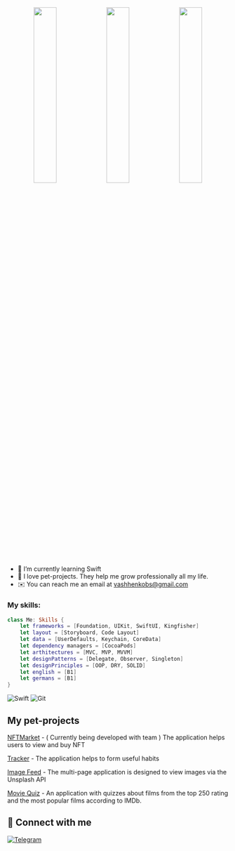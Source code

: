 <h2 align="center"> 
    <img src="https://media.giphy.com/media/xULW8l2gXuRPmsQe8U/giphy.gif" 
width="32%" > 
    <img src="https://media.giphy.com/media/xULW8l2gXuRPmsQe8U/giphy.gif" 
width="32%" > 
    <img src="https://media.giphy.com/media/xULW8l2gXuRPmsQe8U/giphy.gif" 
width="32%" > 
  <h3 style = { position } align="center">
  <a href="https://git.io/typing-svg">
  </a>
</h3>
</h2>

- 🌱 I’m currently learning Swift
- 🚀 I love pet-projects. They help me grow professionally all my life.
- ✉️ You can reach me an email at vashhenkobs@gmail.com


<h3 align="left">My skills:</h3>
<p align="left">
</p>

```Swift
class Me: Skills {
    let frameworks = [Foundation, UIKit, SwiftUI, Kingfisher]
    let layout = [Storyboard, Code Layout]
    let data = [UserDefaults, Keychain, CoreData]
    let dependency managers = [CocoaPods]
    let arthitectures = [MVC, MVP, MVVM]
    let designPatterns = [Delegate, Observer, Singleton]
    let designPrinciples = [OOP, DRY, SOLID]
    let english = [B1]
    let germans = [B1]
}
```

![Swift](https://img.shields.io/badge/swift-de5d43?&style=for-the-badge&logo=swift&logoColor=white) 
![Git](https://img.shields.io/badge/git-%23F05033.svg?style=for-the-badge&logo=git&logoColor=white) 

## My pet-projects

[NFTMarket](https://github.com/vladvintenbakh/NFTMarketplaceApp) - ( Currently being developed with team ) The application helps users to view and buy NFT

[Tracker](https://github.com/SergeyVSwift/TrackerYa) - The application helps to form useful habits

[Image Feed](https://github.com/SergeyVSwift/Posti) - The multi-page application is designed to view images via the Unsplash API

[Movie Quiz](https://github.com/SergeyVSwift/MovieQuiz-ios) - An application with quizzes about films from the top 250 rating and the most popular films according to IMDb.

## 🤝 Connect with me
 [![Telegram](https://img.shields.io/static/v1?style=for-the-badge&message=Telegram&color=26A5E4&logo=Telegram&logoColor=FFFFFF&label=)](https://t.me/SeregaBiceps)
